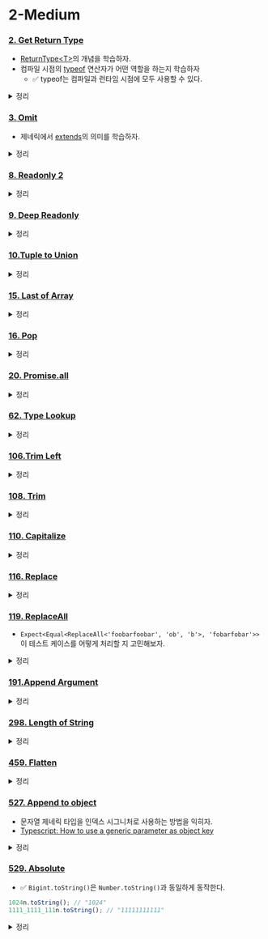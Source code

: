 # 2-Medium

### [2. Get Return Type](https://github.com/type-challenges/type-challenges/blob/main/questions/00002-medium-return-type/README.md)

- [ReturnType\<T\>](https://www.typescriptlang.org/ko/docs/handbook/utility-types.html#returntypetype)의 개념을 학습하자.
- 컴파일 시점의 [typeof](https://www.typescriptlang.org/docs/handbook/2/typeof-types.html) 연산자가 어떤 역할을 하는지 학습하자
  - ✅ typeof는 컴파일과 런타임 시점에 모두 사용할 수 있다.

<details>
<summary>정리</summary>

```ts
type MyReturnType<T> = T extends (...args: any[]) => infer R ? R : never;
```

</details>

### [3. Omit](https://github.com/type-challenges/type-challenges/blob/main/questions/00003-medium-omit/README.md)

- 제네릭에서 [extends](https://www.typescriptlang.org/docs/handbook/2/generics.html#generic-constraints)의 의미를 학습하자.

<details>
<summary>정리</summary>

```ts
type Exclude<T, K> = T extends K ? never : T;

type MyOmit<T, K extends keyof T> = {
	[key in Exclude<keyof T, K>]: T[key];
};
```

</details>

### [8. Readonly 2](https://github.com/type-challenges/type-challenges/blob/main/questions/00008-medium-readonly-2/README.md)

<details>
<summary>정리</summary>

```ts
type Exclude<T, K> = T extends K ? never : T;

type MyReadonly2<T, K extends keyof T = keyof T> = {
	readonly [key in K]: T[key];
} & { [key in Exclude<keyof T, K>]: T[key] };
```

</details>

### [9. Deep Readonly](https://github.com/type-challenges/type-challenges/blob/main/questions/00009-medium-deep-readonly/README.md)

<details>
<summary>정리</summary>

```ts
// // keyof empty object is never e.g) keyof {} = never
type DeepReadonly<T> = {
	readonly [key in keyof T]: keyof T[key] extends never
		? T[key]
		: DeepReadonly<T[key]>;
};
```

</details>

### [10.Tuple to Union](https://github.com/type-challenges/type-challenges/blob/main/questions/00010-medium-tuple-to-union/README.md)

<details>
<summary>정리</summary>

```ts
// T[number] returns all types of T (if T is array)
type TupleToUnion<T extends unknown[]> = T[number];
```

</details>

### [15. Last of Array](https://github.com/type-challenges/type-challenges/blob/main/questions/00015-medium-last/README.md)

<details>
<summary>정리</summary>

```ts
type Last<T extends any[]> = T extends [...infer Head, infer Tail]
	? Tail
	: never;
```

</details>

### [16. Pop](https://github.com/type-challenges/type-challenges/blob/main/questions/00016-medium-pop/README.md)

<details>
<summary>정리</summary>

```ts
type Pop<T extends any[]> = T extends [...infer Head, infer Tail]
	? [...Head]
	: never;
```

</details>

### [20. Promise.all](https://github.com/type-challenges/type-challenges/blob/main/questions/00020-medium-promise-all/README.md)

<details>
<summary>정리</summary>

```ts
declare function PromiseAll<T extends unknown[]>(
	values: readonly [...T],
): Promise<{
	[key in keyof T]: T[key] extends Promise<infer R> ? R : T[key];
}>;
```

</details>

### [62. Type Lookup](https://github.com/type-challenges/type-challenges/blob/main/questions/00062-medium-type-lookup/README.md)

<details>
<summary>정리</summary>

```ts
type LookUp<U extends { type: string }, T extends U['type']> = U extends {
	type: T;
}
	? U
	: never;
```

</details>

### [106.Trim Left](https://github.com/type-challenges/type-challenges/blob/main/questions/00106-medium-trimleft/README.md)

<details>
<summary>정리</summary>

```ts
type Empty = ' ' | '\n' | '\t';

type TrimLeft<S extends string> = S extends `${Empty}${infer R}`
	? TrimLeft<R>
	: S;
```

</details>

### [108. Trim](https://github.com/type-challenges/type-challenges/blob/main/questions/00108-medium-trim/README.md)

<details>
<summary>정리</summary>

```ts
type Empty = ' ' | '\n' | '\t';

type TrimLeft<T> = T extends `${Empty}${infer R}` ? TrimLeft<R> : T;
type TrimRight<T> = T extends `${infer R}${Empty}` ? TrimRight<R> : T;

type Trim<S extends string> = TrimLeft<TrimRight<S>>;
```

</details>

### [110. Capitalize](https://github.com/type-challenges/type-challenges/blob/main/questions/00110-medium-capitalize/README.md)

<details>
<summary>정리</summary>

<details>
<summary>정리</summary>

```ts
type MyCapitalize<S extends string> = S extends `${infer F}${infer T}`
	? `${Uppercase<F>}${T}`
	: '';
```

</details>

</details>

### [116. Replace](https://github.com/type-challenges/type-challenges/blob/main/questions/00116-medium-replace/README.md)

<details>
<summary>정리</summary>

```ts
type Replace<
	S extends string,
	From extends string,
	To extends string,
> = From extends ''
	? S
	: S extends `${infer Head}${From}${infer Tail}`
	? `${Head}${To}${Tail}`
	: S;
```

</details>

### [119. ReplaceAll](https://github.com/type-challenges/type-challenges/blob/main/questions/00119-medium-replaceall/README.md)

- `Expect<Equal<ReplaceAll<'foobarfoobar', 'ob', 'b'>, 'fobarfobar'>>` 이 테스트 케이스를 어떻게 처리할 지 고민해보자.

<details>
<summary>정리</summary>

```ts
type ReplaceAll<
	S extends string,
	From extends string,
	To extends string,
> = From extends ''
	? S
	: S extends `${infer Head}${From}${infer Tail}`
	? `${Head}${To}${ReplaceAll<`${Tail}`, From, To>}`
	: S;
```

</details>

### [191.Append Argument](https://github.com/type-challenges/type-challenges/blob/main/questions/00191-medium-append-argument/README.md)

<details>
<summary>정리</summary>

```ts
type AppendArgument<Fn extends (...args: any[]) => any, A> = Fn extends (
	...args: infer Args
) => infer R
	? (...args: [...Args, A]) => R
	: never;
```

</details>

### [298. Length of String](https://github.com/type-challenges/type-challenges/blob/main/questions/00298-medium-length-of-string/README.md)

<details>
<summary>정리</summary>

```ts
// if T extends string, T['length'] is number type and isn't length of string
type LengthOfArray<T extends unknown[]> = T['length'];

// recursively convert string to array recursively
// e.g) "Foo" => ["F", ...["o", ...["o"]]] => ["F","o","o"]
type StringToArray<T extends string> = T extends `${infer Head}${infer Tail}`
	? [Head, ...StringToArray<Tail>]
	: [];

type LengthOfString<S extends string> = LengthOfArray<StringToArray<S>>;
```

</details>

### [459. Flatten](https://github.com/type-challenges/type-challenges/blob/main/questions/00459-medium-flatten/README.md)

<details>
<summary>정리</summary>

```ts
type Flatten<T extends unknown[]> = T extends [infer Head, ...infer Rest]
	? Head extends unknown[]
		? [...Flatten<Head>, ...Flatten<Rest>]
		: [Head, ...Flatten<Rest>]
	: [];
```

</details>

### [527. Append to object](https://github.com/type-challenges/type-challenges/blob/main/questions/00527-medium-append-to-object/README.md)

- 문자열 제네릭 타입을 인덱스 시그니처로 사용하는 방법을 익히자.
- [Typescript: How to use a generic parameter as object key](https://stackoverflow.com/questions/56419558/typescript-how-to-use-a-generic-parameter-as-object-key)

<details>
<summary>정리</summary>

```ts
type AppendToObject<T extends object, U extends string, V extends unknown> = {
	[key in keyof T | U]: key extends keyof T ? T[key] : V;
};
```

</details>

### [529. Absolute](https://github.com/type-challenges/type-challenges/blob/main/questions/00529-medium-absolute/README.md)

- ✅ `Bigint.toString()`은 `Number.toString()`과 동일하게 동작한다.

```js
1024n.toString(); // "1024"
1111_1111_111n.toString(); // "11111111111"
```

<details>
<summary>정리</summary>

```ts
type Absolute<T extends number | string | bigint> = `${T}` extends `-${infer R}`
	? R
	: `${T}`;
```

</details>
